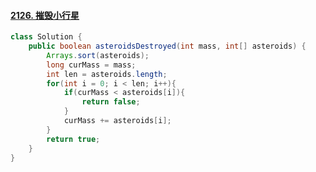 #### [2126. 摧毁小行星](https://leetcode-cn.com/problems/destroying-asteroids/)

``` java
class Solution {
    public boolean asteroidsDestroyed(int mass, int[] asteroids) {
        Arrays.sort(asteroids);
        long curMass = mass;
        int len = asteroids.length;
        for(int i = 0; i < len; i++){
            if(curMass < asteroids[i]){
                return false;
            }
            curMass += asteroids[i];
        }
        return true;
    }
}
```

